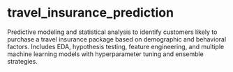 # travel_insurance_prediction
Predictive modeling and statistical analysis to identify customers likely to purchase a travel insurance package based on demographic and behavioral factors. Includes EDA, hypothesis testing, feature engineering, and multiple machine learning models with hyperparameter tuning and ensemble strategies.

